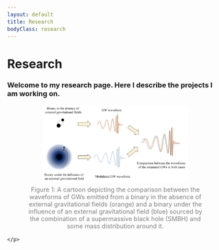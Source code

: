 ```yaml
---
layout: default
title: Research
bodyClass: research
---
```


# Research

<div class="research-container">
  <div class="research-text">
    <h3>Welcome to my research page. Here I describe the projects I am working on.</h3>
    <p>
      <figure style="text-align: center;">
        <img src="/assets/Research/Profiling_Depict.jpg" alt="Project 1 figure" style="max-width:80%; border-radius:8px;">
        <figcaption style="font-size:0.9rem; color:gray; margin-top:5px;">
        Figure 1: A cartoon depicting the comparison between the waveforms of GWs emitted from a binary in the absence of external gravitational fields (orange) and a binary under the influence of an external gravitational field (blue) sourced by the combination of a supermassive black hole (SMBH) and some mass distribution around it. 
      </figcaption>
    </figure>
    
    </p>
  </div>
</div>

